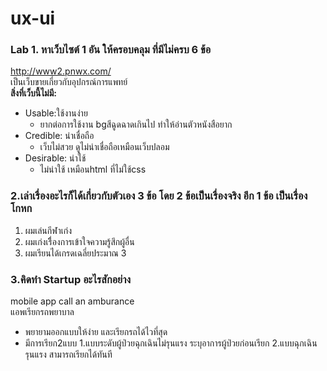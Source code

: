 # ux-ui

### Lab 1. หาเว็บไซต์ 1 อัน ให้ครอบคลุม ที่มีไม่ครบ 6 ข้อ
http://www2.pnwx.com/  
เป็นเว็บขายเกี่ยวกับอุปกรณ์การแพทย์  
**สิ่งที่เว็บนี้ไม่มี:**  
- Usable:ใช้งานง่าย  
  - ยากต่อการใช้งาน bgสีฉูดฉาดเกินไป ทำให้อ่านตัวหนังสือยาก  
- Credible: น่าเชื่อถือ  
  - เว็บไม่สวย ดูไม่น่าเชื่อถือเหมือนเว็บปลอม  
- Desirable: น่าใช้
  - ไม่น่าใช้ เหมือนhtml ที่ไม่ใช้css  
### 2.เล่าเรื่องอะไรก็ได้เกี่ยวกับตัวเอง 3 ข้อ โดย 2 ข้อเป็นเรื่องจริง อีก 1 ข้อ เป็นเรื่องโกหก  
1. ผมเล่นกีฬาเก่ง
2. ผมเก่งเรื่ิองการเข้าใจความรู้สึกผู้อื่น
3. ผมเรียนได้เกรดเฉลี่ยประมาณ 3   
### 3.คิดทำ Startup อะไรสักอย่าง  
mobile app call an amburance  
แอพเรียกรถพยาบาล 
- พยายามออกแบบให้ง่าย และเรียกรถได้ไวที่สุด  
- มีการเรียก2แบบ 1.แบบระดับผู้ป่วยฉุกเฉินไม่รุนแรง ระบุอาการผู้ป่วยก่อนเรียก 2.แบบฉุกเฉินรุนแรง สามารถเรียกได้ทันที

